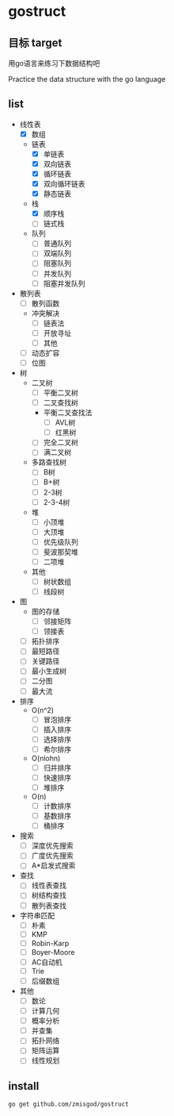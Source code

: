 # gostruct

## 目标 target
用go语言来练习下数据结构吧

Practice the data structure with the go language


## list
- 线性表
    - [x] 数组
    - 链表
        - [x] 单链表
        - [x] 双向链表
        - [x] 循环链表
        - [x] 双向循环链表
        - [x] 静态链表
    - 栈
        - [x] 顺序栈
        - [ ] 链式栈
    - 队列
        - [ ] 普通队列
        - [ ] 双端队列
        - [ ] 阻塞队列
        - [ ] 并发队列
        - [ ] 阻塞并发队列
- 散列表
    - [ ] 散列函数
    - 冲突解决
        - [ ] 链表法
        - [ ] 开放寻址
        - [ ] 其他
    - [ ] 动态扩容
    - [ ] 位图
- 树
    - 二叉树
        - [ ] 平衡二叉树
        - [ ] 二叉查找树
        - 平衡二叉查找法
            - [ ] AVL树
            - [ ] 红黑树
        - [ ] 完全二叉树
        - [ ] 满二叉树
    - 多路查找树
        - [ ] B树
        - [ ] B+树
        - [ ] 2-3树
        - [ ] 2-3-4树
    - 堆
        - [ ] 小顶堆
        - [ ] 大顶堆
        - [ ] 优先级队列
        - [ ] 斐波那契堆
        - [ ] 二项堆
    - 其他
        - [ ] 树状数组
        - [ ] 线段树
- 图
    - 图的存储
        - [ ] 邻接矩阵
        - [ ] 领接表
    - [ ] 拓扑排序 
    - [ ] 最短路径
    - [ ] 关键路径
    - [ ] 最小生成树
    - [ ] 二分图
    - [ ] 最大流
- 排序
    - O(n^2)
        - [ ] 冒泡排序
        - [ ] 插入排序
        - [ ] 选择排序
        - [ ] 希尔排序
    - O(nlohn)
        - [ ] 归并排序
        - [ ] 快速排序
        - [ ] 堆排序
    - O(n)
        - [ ] 计数排序
        - [ ] 基数排序
        - [ ] 桶排序
- 搜索
    - [ ] 深度优先搜索
    - [ ] 广度优先搜索
    - [ ] A*启发式搜索
- 查找
    - [ ] 线性表查找
    - [ ] 树结构查找
    - [ ] 散列表查找
- 字符串匹配
    - [ ] 朴素
    - [ ] KMP
    - [ ] Robin-Karp
    - [ ] Boyer-Moore
    - [ ] AC自动机
    - [ ] Trie
    - [ ] 后缀数组
- 其他
    - [ ] 数论
    - [ ] 计算几何
    - [ ] 概率分析
    - [ ] 并查集
    - [ ] 拓扑网络
    - [ ] 矩阵运算
    - [ ] 线性规划

## install

```
go get github.com/zmisgod/gostruct
```